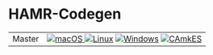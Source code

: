 # HAMR-Codegen

<table>
<tr><td>Master</td>
<td> 
  <a href="https://github.com/sireum/hamr-codegen/actions/workflows/CI-macOS.yml?query=branch%3Amaster"><img src="https://github.com/sireum/hamr-codegen/actions/workflows/CI-macOS.yml/badge.svg" alt="macOS"> </a>
  <a href="https://github.com/sireum/hamr-codegen/actions/workflows/CI_linux.yml?query=branch%3Amaster"><img src="https://github.com/sireum/hamr-codegen/actions/workflows/CI_linux.yml/badge.svg" alt="Linux"></a>
  <a href="https://github.com/sireum/hamr-codegen/actions/workflows/CI-windows.yml?query=branch%3Amaster"><img src="https://github.com/sireum/hamr-codegen/actions/workflows/CI-windows.yml/badge.svg" alt="Windows"></a>
  <a href="https://github.com/sireum/hamr-codegen/actions/workflows/CI-camkes.yml?query=branch%3Amaster"><img src="https://github.com/sireum/hamr-codegen/actions/workflows/CI-camkes.yml/badge.svg" alt="CAmkES"></a>
</tr>
</table>
